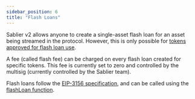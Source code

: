 ```yaml
---
sidebar_position: 6
title: "Flash Loans"
---
```


Sablier v2 allows anyone to create a single-asset flash loan for an asset being streamed in the protocol. However, this is only possible for [tokens approved for flash loan use](/protocol/technical-reference-v2/contract.SablierV2Comptroller#isflashloanable).

A fee (called flash fee) can be charged on every flash loan created for specific tokens. This fee is currently set to zero and controlled by the multisig (currently controlled by the Sablier team).

Flash loans follow the [EIP-3156 specification](https://eips.ethereum.org/EIPS/eip-3156), and can be called using the [flashLoan function](/protocol/technical-reference-v2/abstracts/contract.SablierV2FlashLoan#flashloan).

